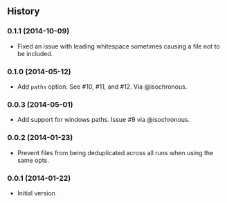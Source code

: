 ## History

### 0.1.1 (2014-10-09)

* Fixed an issue with leading whitespace sometimes causing a file not to be included.

### 0.1.0 (2014-05-12)

* Add `paths` option. See #10, #11, and #12. Via @isochronous.

### 0.0.3 (2014-05-01)

* Add support for windows paths. Issue #9 via @isochronous.

### 0.0.2 (2014-01-23)

* Prevent files from being deduplicated across all runs when using the same opts.

### 0.0.1 (2014-01-22)

* Initial version
